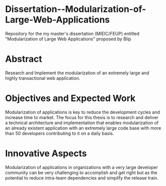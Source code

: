 Dissertation--Modularization-of-Large-Web-Applications
======================================================

Repository for the my master's dissertation (MIEIC/FEUP) entitled "Modularization of Large Web Applications" proposed by Blip

# Abstract
Research and Implement the modularization of an extremely large and highly transactional web application.

# Objectives and Expected Work
Modularization of applications is key to reduce the development cycles and increase time to market. The focus for this thesis is to research and deliver a technical architecture and implementation that enables modularization of an already existent application with an extremely large code base with more than 50 developers contributing to it on a daily basis. 

# Innovative Aspects
Modularization of applications in organizations with a very large developer community can be very challenging to accomplish and get right but as the potential to reduce intra-team dependencies and simplify the release train.

